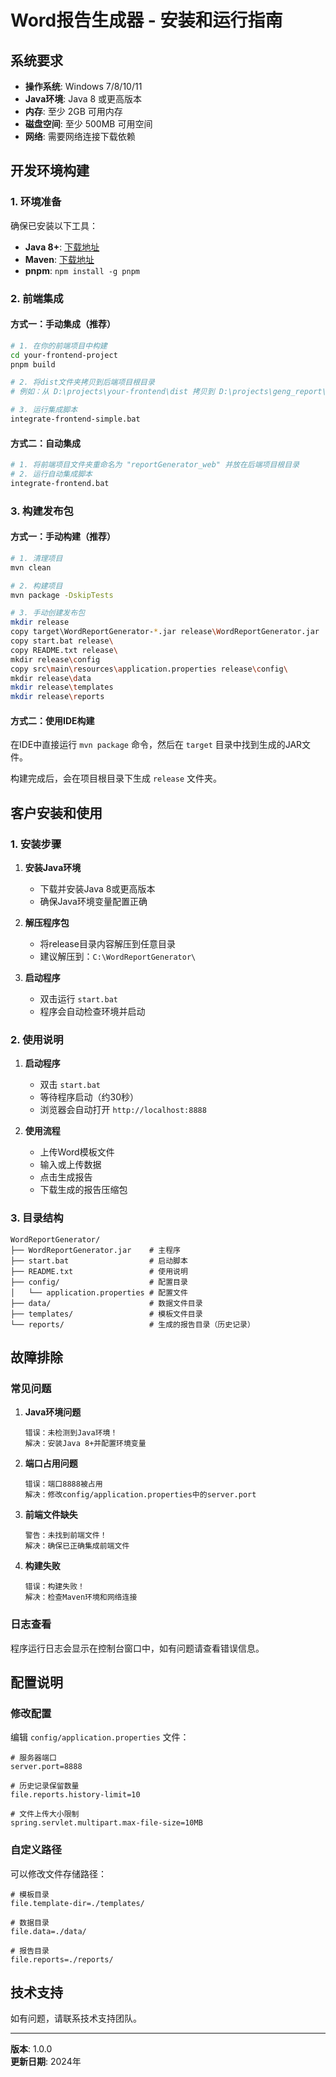 # Word报告生成器 - 安装和运行指南

## 系统要求

- **操作系统**: Windows 7/8/10/11
- **Java环境**: Java 8 或更高版本
- **内存**: 至少 2GB 可用内存
- **磁盘空间**: 至少 500MB 可用空间
- **网络**: 需要网络连接下载依赖

## 开发环境构建

### 1. 环境准备

确保已安装以下工具：
- **Java 8+**: [下载地址](https://www.oracle.com/java/technologies/downloads/)
- **Maven**: [下载地址](https://maven.apache.org/download.cgi)
- **pnpm**: `npm install -g pnpm`

### 2. 前端集成

#### 方式一：手动集成（推荐）

```bash
# 1. 在你的前端项目中构建
cd your-frontend-project
pnpm build

# 2. 将dist文件夹拷贝到后端项目根目录
# 例如：从 D:\projects\your-frontend\dist 拷贝到 D:\projects\geng_report\reportGenerator_svc\dist

# 3. 运行集成脚本
integrate-frontend-simple.bat
```

#### 方式二：自动集成

```bash
# 1. 将前端项目文件夹重命名为 "reportGenerator_web" 并放在后端项目根目录
# 2. 运行自动集成脚本
integrate-frontend.bat
```

### 3. 构建发布包

#### 方式一：手动构建（推荐）

```bash
# 1. 清理项目
mvn clean

# 2. 构建项目
mvn package -DskipTests

# 3. 手动创建发布包
mkdir release
copy target\WordReportGenerator-*.jar release\WordReportGenerator.jar
copy start.bat release\
copy README.txt release\
mkdir release\config
copy src\main\resources\application.properties release\config\
mkdir release\data
mkdir release\templates
mkdir release\reports
```

#### 方式二：使用IDE构建

在IDE中直接运行 `mvn package` 命令，然后在 `target` 目录中找到生成的JAR文件。

构建完成后，会在项目根目录下生成 `release` 文件夹。

## 客户安装和使用

### 1. 安装步骤

1. **安装Java环境**
   - 下载并安装Java 8或更高版本
   - 确保Java环境变量配置正确

2. **解压程序包**
   - 将release目录内容解压到任意目录
   - 建议解压到：`C:\WordReportGenerator\`

3. **启动程序**
   - 双击运行 `start.bat`
   - 程序会自动检查环境并启动

### 2. 使用说明

1. **启动程序**
   - 双击 `start.bat`
   - 等待程序启动（约30秒）
   - 浏览器会自动打开 `http://localhost:8888`

2. **使用流程**
   - 上传Word模板文件
   - 输入或上传数据
   - 点击生成报告
   - 下载生成的报告压缩包

### 3. 目录结构

```
WordReportGenerator/
├── WordReportGenerator.jar    # 主程序
├── start.bat                  # 启动脚本
├── README.txt                 # 使用说明
├── config/                    # 配置目录
│   └── application.properties # 配置文件
├── data/                      # 数据文件目录
├── templates/                 # 模板文件目录
└── reports/                   # 生成的报告目录（历史记录）
```

## 故障排除

### 常见问题

1. **Java环境问题**
   ```
   错误：未检测到Java环境！
   解决：安装Java 8+并配置环境变量
   ```

2. **端口占用问题**
   ```
   错误：端口8888被占用
   解决：修改config/application.properties中的server.port
   ```

3. **前端文件缺失**
   ```
   警告：未找到前端文件！
   解决：确保已正确集成前端文件
   ```

4. **构建失败**
   ```
   错误：构建失败！
   解决：检查Maven环境和网络连接
   ```

### 日志查看

程序运行日志会显示在控制台窗口中，如有问题请查看错误信息。

## 配置说明

### 修改配置

编辑 `config/application.properties` 文件：

```properties
# 服务器端口
server.port=8888

# 历史记录保留数量
file.reports.history-limit=10

# 文件上传大小限制
spring.servlet.multipart.max-file-size=10MB
```

### 自定义路径

可以修改文件存储路径：

```properties
# 模板目录
file.template-dir=./templates/

# 数据目录
file.data=./data/

# 报告目录
file.reports=./reports/
```

## 技术支持

如有问题，请联系技术支持团队。

---

**版本**: 1.0.0  
**更新日期**: 2024年
